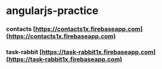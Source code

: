 # angularjs-practice

### contacts [https://contacts1x.firebaseapp.com](https://contacts1x.firebaseapp.com)
### task-rabbit [https://task-rabbit1x.firebaseapp.com](https://task-rabbit1x.firebaseapp.com)
